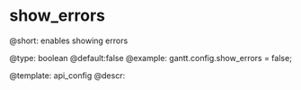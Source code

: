 show_errors
=============

@short: enables showing errors

@type: boolean
@default:false
@example:
gantt.config.show_errors = false;



@template:	api_config
@descr:


	



